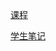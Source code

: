 [课程](https://www.youtube.com/playlist?list=PLJV_el3uVTsPy9oCRY30oBPNLCo89yu49)

[学生笔记](https://github.com/Sakura-gh/ML-notes)

